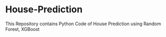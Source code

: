 # House-Prediction

This Repository contains Python Code of House Prediction using Random Forest, XGBoost
